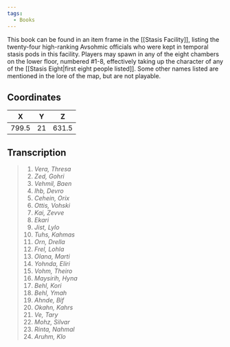 ```yaml
---
tags:
  - Books
---
```


This book can be found in an item frame in the [[Stasis Facility]], listing the twenty-four high-ranking Avsohmic officials who were kept in temporal stasis pods in this facility. Players may spawn in any of the eight chambers on the lower floor, numbered #1-8, effectively taking up the character of any of the [[Stasis Eight|first eight people listed]]. Some other names listed are mentioned in the lore of the map, but are not playable.

## Coordinates
| **X** | **Y** | **Z** |
| :---: | :---: | :---: |
| 799.5 |  21   | 631.5 |

## Transcription
> 1.  *Vera, Thresa*
> 2.  *Zed, Gohri*
> 3.  *Vehmil, Baen*
> 4.  *Ihb, Devro*
> 5.  *Cehein, Orix*
> 6.  *Ottis, Vohski*
> 7.  *Kai, Zevve*
> 8.  *Ekari*
> 9.  *Jist, Lylo*
> 10. *Tuhs, Kahmas*
> 11. *Orn, Drella*
> 12. *Frel, Lohla*
> 13. *Olana, Marti*
> 14. *Yohnda, Eliri*
> 15. *Vohm, Theiro*
> 16. *Maysirih, Hyna*
> 17. *Behl, Kori*
> 18. *Behl, Ymah*
> 19. *Ahnde, Bif*
> 20. *Okahn, Kahrs*
> 21. *Ve, Tary*
> 22. *Mohz, Silvar*
> 23. *Rinta, Nahmal*
> 24. *Aruhm, Klo*
